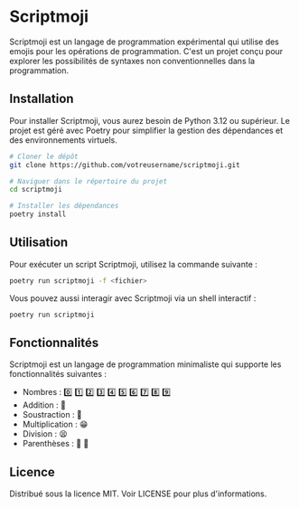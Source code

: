 # Scriptmoji

Scriptmoji est un langage de programmation expérimental qui utilise des emojis pour les opérations de programmation.
C'est un projet conçu pour explorer les possibilités de syntaxes non conventionnelles dans la programmation.

## Installation

Pour installer Scriptmoji, vous aurez besoin de Python 3.12 ou supérieur. Le projet est géré avec Poetry pour simplifier la gestion des dépendances et des environnements virtuels.

```bash
# Cloner le dépôt
git clone https://github.com/votreusername/scriptmoji.git

# Naviguer dans le répertoire du projet
cd scriptmoji

# Installer les dépendances
poetry install
```

## Utilisation

Pour exécuter un script Scriptmoji, utilisez la commande suivante :

```bash
poetry run scriptmoji -f <fichier>
```

Vous pouvez aussi interagir avec Scriptmoji via un shell interactif :

```bash
poetry run scriptmoji
```

## Fonctionnalités

Scriptmoji est un langage de programmation minimaliste qui supporte les fonctionnalités suivantes :

- Nombres : 0️⃣ 1️⃣ 2️⃣ 3️⃣ 4️⃣ 5️⃣ 6️⃣ 7️⃣ 8️⃣ 9️⃣
- Addition : 🙂
- Soustraction : 🙁
- Multiplication : 😁
- Division : 😫
- Parenthèses : 🫷 🫸

## Licence

Distribué sous la licence MIT. Voir LICENSE pour plus d'informations.
